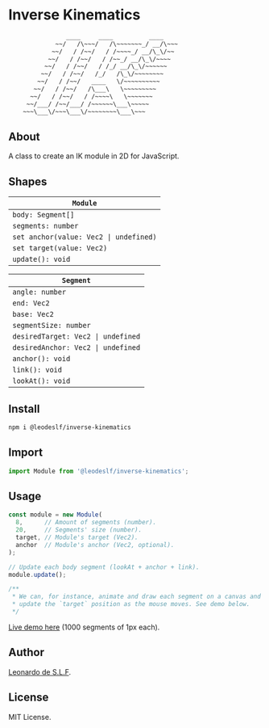 # Inverse Kinematics

```txt
                ____     ____          ____
             ~~/   /\~~~/   /\~~~~~~~_/ __/\~~~
            ~~/   / /~~/   / /~~~~_/ __/\_\/~~
           ~~/   / /~~/   / /~~_/ __/\_\/~~~~
          ~~/   / /~~/   / /_/ __/\_\/~~~~~~
         ~~/   / /~~/   /_/   /\_\/~~~~~~~~
        ~~/   / /~~/   ____   \/~~~~~~~~~~
       ~~/   / /~~/   /\___\   \~~~~~~~~~
      ~~/   / /~~/   / /~~~~\   \~~~~~~~
     ~~/___/ /~~/___/ /~~~~~~\___\~~~~~
    ~~~\___\/~~~\___\/~~~~~~~~\___\~~~

```

## About

A class to create an IK module in 2D for JavaScript.

## Shapes

|`Module`
|---
|`body: Segment[]`
|`segments: number`
|`set anchor(value: Vec2 \| undefined)`
|`set target(value: Vec2)`
|`update(): void`

|`Segment`
|---
|`angle: number`
|`end: Vec2`
|`base: Vec2`
|`segmentSize: number`
|`desiredTarget: Vec2 \| undefined`
|`desiredAnchor: Vec2 \| undefined`
|`anchor(): void`
|`link(): void`
|`lookAt(): void`

## Install

```bash
npm i @leodeslf/inverse-kinematics
```

## Import

```javascript
import Module from '@leodeslf/inverse-kinematics';
```

## Usage

```javascript
const module = new Module(
  8,      // Amount of segments (number).
  20,     // Segments' size (number).
  target, // Module's target (Vec2).
  anchor  // Module's anchor (Vec2, optional).
);

// Update each body segment (lookAt + anchor + link).
module.update();

/**
 * We can, for instance, animate and draw each segment on a canvas and
 * update the `target` position as the mouse moves. See demo below.
 */
```

[Live demo here](. "GitHub Pages") (1000 segments of 1px each).

## Author

[Leonardo de S.L.F](https://github.com/leodeslf "GitHub profile").

## License

MIT License.
